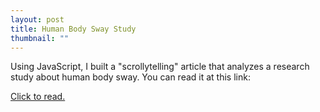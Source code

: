 ```yaml
---
layout: post
title: Human Body Sway Study
thumbnail: ""
---
```


Using JavaScript, I built a "scrollytelling" article that analyzes a research study about human body sway. You can read it at this link: 

<a href = "https://pranavrajaram.github.io/swaylab/" target = "_blank"> Click to read. </a>